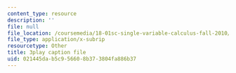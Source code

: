```yaml
---
content_type: resource
description: ''
file: null
file_location: /coursemedia/18-01sc-single-variable-calculus-fall-2010/021445dab5c956608b373804fa886b37_4Q37iOyBq44.vtt
file_type: application/x-subrip
resourcetype: Other
title: 3play caption file
uid: 021445da-b5c9-5660-8b37-3804fa886b37
---
```

